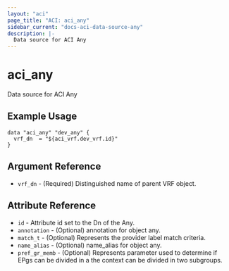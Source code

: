 ```yaml
---
layout: "aci"
page_title: "ACI: aci_any"
sidebar_current: "docs-aci-data-source-any"
description: |-
  Data source for ACI Any
---
```


# aci_any #
Data source for ACI Any

## Example Usage ##

```hcl
data "aci_any" "dev_any" {
  vrf_dn  = "${aci_vrf.dev_vrf.id}"
}
```
## Argument Reference ##
* `vrf_dn` - (Required) Distinguished name of parent VRF object.



## Attribute Reference

* `id` - Attribute id set to the Dn of the Any.
* `annotation` - (Optional) annotation for object any.
* `match_t` - (Optional) Represents the provider label match criteria.
* `name_alias` - (Optional) name_alias for object any.
* `pref_gr_memb` - (Optional) Represents parameter used to determine if EPgs can be divided in a the context can be divided in two subgroups.